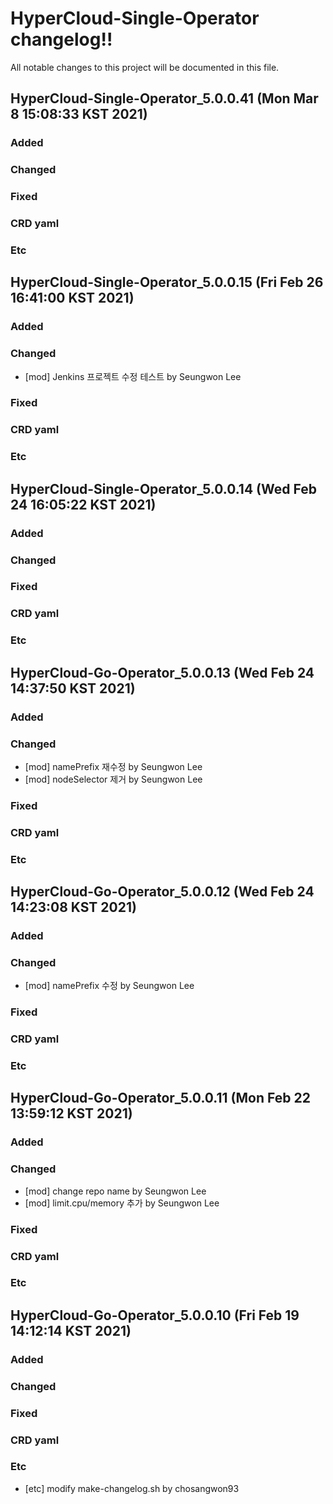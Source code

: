 # HyperCloud-Single-Operator changelog!!
All notable changes to this project will be documented in this file.

<!-------------------- v5.0.0.41 start -------------------->

## HyperCloud-Single-Operator_5.0.0.41 (Mon Mar  8 15:08:33 KST 2021)

### Added

### Changed

### Fixed

### CRD yaml

### Etc

<!--------------------- v5.0.0.41 end --------------------->

<!-------------------- v5.0.0.15 start -------------------->

## HyperCloud-Single-Operator_5.0.0.15 (Fri Feb 26 16:41:00 KST 2021)

### Added

### Changed
  - [mod] Jenkins 프로젝트 수정 테스트 by Seungwon Lee

### Fixed

### CRD yaml

### Etc

<!--------------------- v5.0.0.15 end --------------------->

<!-------------------- v5.0.0.14 start -------------------->

## HyperCloud-Single-Operator_5.0.0.14 (Wed Feb 24 16:05:22 KST 2021)

### Added

### Changed

### Fixed

### CRD yaml

### Etc

<!--------------------- v5.0.0.14 end --------------------->

<!-------------------- v5.0.0.13 start -------------------->

## HyperCloud-Go-Operator_5.0.0.13 (Wed Feb 24 14:37:50 KST 2021)

### Added

### Changed
  - [mod] namePrefix 재수정 by Seungwon Lee
  - [mod] nodeSelector 제거 by Seungwon Lee

### Fixed

### CRD yaml

### Etc

<!--------------------- v5.0.0.13 end --------------------->

<!-------------------- v5.0.0.12 start -------------------->

## HyperCloud-Go-Operator_5.0.0.12 (Wed Feb 24 14:23:08 KST 2021)

### Added

### Changed
  - [mod] namePrefix 수정 by Seungwon Lee

### Fixed

### CRD yaml

### Etc

<!--------------------- v5.0.0.12 end --------------------->

<!-------------------- v5.0.0.11 start -------------------->

## HyperCloud-Go-Operator_5.0.0.11 (Mon Feb 22 13:59:12 KST 2021)

### Added

### Changed
  - [mod] change repo name by Seungwon Lee
  - [mod] limit.cpu/memory 추가 by Seungwon Lee

### Fixed

### CRD yaml

### Etc

<!--------------------- v5.0.0.11 end --------------------->

<!-------------------- v5.0.0.10 start -------------------->

## HyperCloud-Go-Operator_5.0.0.10 (Fri Feb 19 14:12:14 KST 2021)

### Added

### Changed

### Fixed

### CRD yaml

### Etc
  - [etc] modify make-changelog.sh by chosangwon93

<!--------------------- v5.0.0.10 end --------------------->
